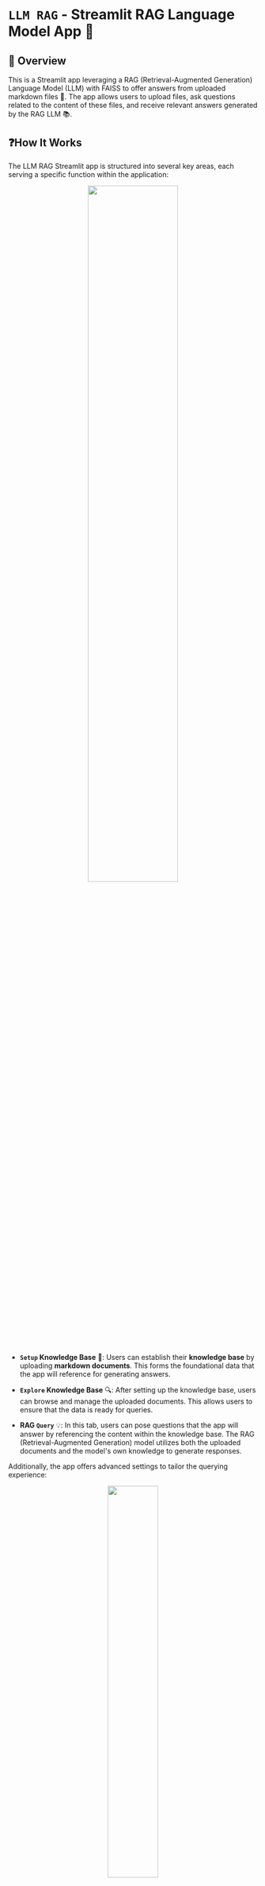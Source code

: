 # `LLM RAG` - Streamlit RAG Language Model App 🤖

## 🌟 Overview 
This is a Streamlit app leveraging a RAG (Retrieval-Augmented Generation) Language Model (LLM) with FAISS to offer answers from uploaded markdown files 📂. The app allows users to upload files, ask questions related to the content of these files, and receive relevant answers generated by the RAG LLM 📚.

## ❓How It Works
The LLM RAG Streamlit app is structured into several key areas, each serving a specific function within the application:

<p align="center">
  <img src="https://github.com/labrijisaad/LLM-RAG/assets/74627083/61518120-e3a0-4e76-84ea-4fb11bd82e4a" width="60%" />
</p>

-  **`Setup` Knowledge Base** 📂: Users can establish their **knowledge base** by uploading **markdown documents**. This forms the foundational data that the app will reference for generating answers.

-  **`Explore` Knowledge Base** 🔍: After setting up the knowledge base, users can browse and manage the uploaded documents. This allows users to ensure that the data is ready for queries.

-  **RAG `Query`** 💡: In this tab, users can pose questions that the app will answer by referencing the content within the knowledge base. The RAG (Retrieval-Augmented Generation) model utilizes both the uploaded documents and the model's own knowledge to generate responses.

Additionally, the app offers advanced settings to tailor the querying experience:

<p align="center">
  <img src="https://github.com/labrijisaad/LLM-RAG/assets/74627083/8f878a40-f268-4ba9-ae0f-75ca2391357d" width="45%" />
</p>

- **OpenAI `Embedding Model` Settings**: Users select the desired embedding model for document vectorization. Choices affect the precision of semantic search and the cost per token processed.
  
- **OpenAI `LLM` Settings**: This setting allows users to choose the specific OpenAI language model variant for generating answers. It also displays the associated costs for input and output processing per 1,000 tokens.

- **Model `Temperature`**: Adjusting this parameter influences the creativity of the language model’s responses. A higher temperature may yield more varied and creative outputs, while a lower temperature results in more deterministic and conservative text.

- **Max `Completion Tokens`**: Users can define the maximum length of the generated response by setting the maximum number of tokens (words and characters) the model should produce.

- **Drop All Documents in `Knowledge Base`**: This functionality is crucial for managing the knowledge base. If users need to clear the database, they can do so by typing a confirmatory command.

## 🛠️ System Architecture
The following diagram illustrates the flow of data through the system:

```mermaid
graph TD
    A[User Files] -->|Read & Process| B[Semantic Database Setup]
    B -->|Generate Embeddings & FAISS Index| C[Vector Store]
    C -->|Utilize OpenAI's Models| D[Semantic Search]
    E[User Query] -->|Vectorization| D
    D -->|Select Top Documents| F[Top Documents]
    F -->|Include Selected Docs in Context| G[Contextualized Documents]
    E -->|Determine Expertise using OpenAI| H[Expertise Area]
    H -->|Formulate Prompt| I[Prompt with Context]
    G --> I
    I -->|Query OpenAI LLM| J[LLM Response]
    J -->|Generate Answer| K[Answer]

    style A fill:#7f7f7f,stroke:#fff,stroke-width:2px
    style B fill:#8fa1b3,stroke:#fff,stroke-width:2px
    style C fill:#8fa1b3,stroke:#fff,stroke-width:2px
    style D fill:#8fa1b3,stroke:#fff,stroke-width:2px
    style E fill:#7f7f7f,stroke:#fff,stroke-width:2px
    style F fill:#8fa1b3,stroke:#fff,stroke-width:2px
    style G fill:#8fa1b3,stroke:#fff,stroke-width:2px
    style H fill:#8fa1b3,stroke:#fff,stroke-width:2px
    style I fill:#e07b53,stroke:#fff,stroke-width:2px
    style J fill:#e07b53,stroke:#fff,stroke-width:2px
    style K fill:#e07b53,stroke:#fff,stroke-width:2px
```

## Project Structure 🏗️
The project's main directories are laid out as follows:

```
LLM-RAG/
├── .github/workflows/          # CI/CD pipeline definitions
├── configs/                    # Configuration files for the model (model names, pricing..)
├── data/                       # Data and indices used by the app (FAISS Knowledge Base)
├── docker/                     # Docker related files 
├── notebooks/                  # Jupyter notebooks for experiments
├── secrets/                    # API keys and other secrets (excluded from version control)
├── src/                        # Source code for the LLM RAG logic
├── streamlit_app/              # Streamlit app files for the Web Interface
├── tests/                      # Test cases for the application
├── .dockerignore               # Specifies ignored files in Docker builds
├── .gitignore                  # Specifies untracked files ignored by git
├── Dockerfile                  # Dockerfile for building the Docker image
├── Makefile                    # Make commands for building and running the app 🧑‍💻
├── README.md                   # Documentation and instructions
├── requirements.txt            # Python dependencies for the project
└── (additional project files and scripts)
```

## 🚀 Getting Started

To begin using the LLM RAG app, follow these simple steps:

1. **Clone the Repository:**
   ```
   git clone https://github.com/labrijisaad/LLM-RAG.git
   ```

2. **Create the Environment:**
   Set up your virtual environment using either venv or conda:
   ```
   # Using venv
   python -m venv env
   source env/bin/activate
   
   # Using conda
   conda create --name env_name
   conda activate env_name
   ```

3. **Install Dependencies:**
   Install the required dependencies by

 running:
   ```
   pip install -r requirements.txt
   ```

4. **Set Up OpenAI API:**
   Rename the example credentials file to `secrets/credentials.yml` and replace the placeholder key ('sk-xxx') with your actual OpenAI API key. You can obtain your API key by following the instructions provided in the [OpenAI documentation](https://platform.openai.com/docs/quickstart?context=python).
   ```
   rename secrets/credentials-example.yml secrets/credentials.yml
   ```

5. **Run the Streamlit App:**
   Launch the Streamlit app using either the provided Makefile command or directly via the Streamlit CLI:
   ```
   # Using Makefile
   make stream
   
   # Or directly
   streamlit run streamlit_app/main.py
   ```
## 🐳 Docker Version
The application is available as a Docker container. To set up the Docker environment:

1. **Build the Docker Image:**
   Run `make docker-build` or use the Docker command directly:
   ```shell
   docker build -t llm_rag_app -f docker/Dockerfile .
   ```

2. **Run the Docker Container:**
   Start the container with `make docker-run` or use the Docker command:
   ```shell
   docker run -p 8501:8501 -v $(pwd)/secrets:/app/secrets llm_rag_app
   ```

3. **Stop the Docker Container:**
   Use `make docker-kill` to stop and remove the container.

The Streamlit app will be available at **`http://localhost:8501`**.


## 🌐 Connect with me
<div align="center">
  <a href="https://www.linkedin.com/in/labrijisaad/">
    <img src="https://img.shields.io/badge/LinkedIn-%230077B5.svg?&style=for-the-badge&logo=linkedin&logoColor=white" alt="LinkedIn" style="margin-bottom: 5px;"/>
  </a>
  <a href="https://github.com/labrijisaad">
    <img src="https://img.shields.io/badge/GitHub-100000?style=for-the-badge&logo=github&logoColor=white" alt="GitHub" style="margin-bottom: 5px;"/>
  </a>
</div>
